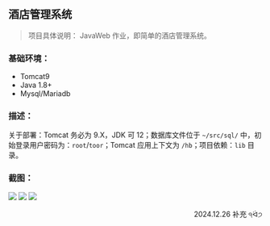 ## 酒店管理系统

> 项目具体说明： JavaWeb 作业，即简单的酒店管理系统。

### 基础环境：

- Tomcat9
- Java 1.8+
- Mysql/Mariadb

### 描述：

关于部署：Tomcat 务必为 9.X，JDK 可 12；数据库文件位于 `~/src/sql/` 中，初始登录用户密码为：`root`/`toor`；Tomcat 应用上下文为 `/hb`；项目依赖：`lib` 目录。

### 截图：

![](https://camo.githubusercontent.com/8ffcdd6548c7827ab1211f0856d2b20efed76ee9a7945153dc9dac10cce4810e/687474703a2f2f7778312e73696e61696d672e636e2f6c617267652f65316230393239316c79316674326a617a646937376a32313873306f35337a382e6a7067)
![](https://camo.githubusercontent.com/661867f60ceb8ed62e32bddabc2ecf8a525b5ce8b6659d050adb4dc86e4cbe70/687474703a2f2f7778322e73696e61696d672e636e2f6c617267652f65316230393239316c79316674326a6234637036736a32313873306f356232392e6a7067)
![](https://camo.githubusercontent.com/9e870dc54e2ab024f85c4cf2b7d725a6fa16615f809200cd6b2f5a2de36e91f7/687474703a2f2f7778322e73696e61696d672e636e2f6c617267652f65316230393239316c79316674326a6237663630626a32313873306f3571346e2e6a7067)

<p align='end'>2024.12.26 补充 ੧ᐛ੭ </p> 
